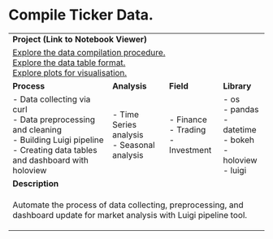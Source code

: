 # Compile Ticker Data. 

<table>
  <tr> </tr>


  <tr>
    <td colspan="4"><b>Project (Link to Notebook Viewer)</b></td>
  </tr>
  <tr>
    <td colspan="4">
      <a href="https://nbviewer.jupyter.org/github/lionelcub/compile_ticker_data/blob/master/explore_compilation.ipynb">Explore the data compilation procedure.</a> 
      </br>
      <a href="https://nbviewer.jupyter.org/github/lionelcub/compile_ticker_data/blob/master/explore_dataframe_formatting.ipynb">Explore the data table format.</a> 
      </br>
      <a href="https://nbviewer.jupyter.org/github/lionelcub/compile_ticker_data/blob/master/explore_visualisation.ipynb">Explore plots for visualisation.</a> 
    </td>
  </tr>


  <tr>
    <td><b>Process</b></td>
    <td><b>Analysis</b></td>
    <td><b>Field</b></td>
    <td><b>Library</b></td>
  </tr>
  <tr>
    <td>
      - Data collecting via curl</br>
      - Data preprocessing and cleaning</br>
      - Building Luigi pipeline</br>
      - Creating data tables and dashboard with holoview</br>
    </td>
    <td>
      - Time Series analysis</br>
      - Seasonal analysis</br>
    </td>
    <td>
      - Finance</br>
      - Trading</br>
      - Investment</br>
    </td>
    <td>
      - os</br>
      - pandas</br>
      - datetime</br>
      - bokeh</br>
      - holoview</br>
      - luigi</br>
    </td>
  </tr>


  <tr>
    <td colspan="4"><b>Description</b></td>
  </tr>
  <tr>
    <td colspan="4">
      <p></p>
      <p>Automate the process of data collecting, preprocessing, and dashboard update for market analysis with Luigi pipeline tool.</p>
    </td>
  </tr>
</table>
